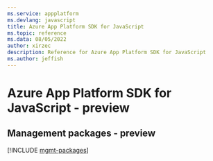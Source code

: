 ```yaml
---
ms.service: appplatform
ms.devlang: javascript
title: Azure App Platform SDK for JavaScript
ms.topic: reference
ms.data: 08/05/2022
author: xirzec
description: Reference for Azure App Platform SDK for JavaScript
ms.author: jeffish
---
```

# Azure App Platform SDK for JavaScript - preview

## Management packages - preview
[!INCLUDE [mgmt-packages](app-platform-mgmt-index.md)]